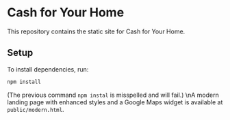 # Cash for Your Home

This repository contains the static site for Cash for Your Home.

## Setup

To install dependencies, run:

```bash
npm install
```

(The previous command `npm instal` is misspelled and will fail.)
\nA modern landing page with enhanced styles and a Google Maps widget is available at `public/modern.html`.
